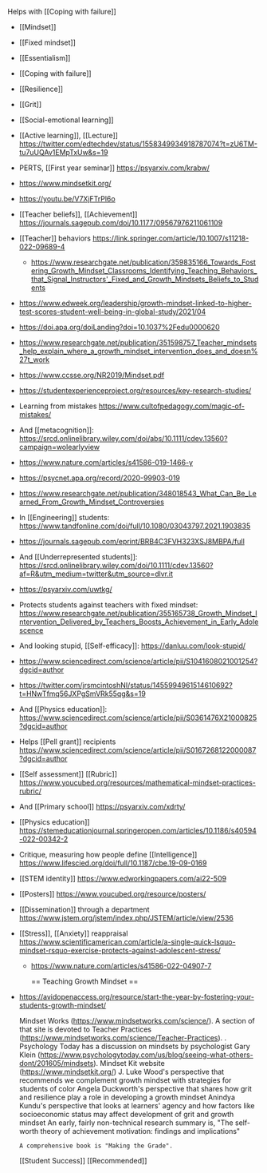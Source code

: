 Helps with [[Coping with failure]]

- [[Mindset]]
- [[Fixed mindset]]
- [[Essentialism]]
- [[Coping with failure]]
- [[Resilience]]
- [[Grit]]
- [[Social-emotional learning]]
- [[Active learning]], [[Lecture]] https://twitter.com/edtechdev/status/1558349934918787074?t=zU6TM-tu7uUQAv1EMpTxUw&s=19
- PERTS, [[First year seminar]] https://psyarxiv.com/krabw/
- https://www.mindsetkit.org/
- https://youtu.be/V7XjFTrPl6o
- [[Teacher beliefs]], [[Achievement]] https://journals.sagepub.com/doi/10.1177/09567976211061109
- [[Teacher]] behaviors https://link.springer.com/article/10.1007/s11218-022-09689-4
	- https://www.researchgate.net/publication/359835166_Towards_Fostering_Growth_Mindset_Classrooms_Identifying_Teaching_Behaviors_that_Signal_Instructors'_Fixed_and_Growth_Mindsets_Beliefs_to_Students
- https://www.edweek.org/leadership/growth-mindset-linked-to-higher-test-scores-student-well-being-in-global-study/2021/04
- https://doi.apa.org/doiLanding?doi=10.1037%2Fedu0000620
- https://www.researchgate.net/publication/351598757_Teacher_mindsets_help_explain_where_a_growth_mindset_intervention_does_and_doesn%27t_work
- https://www.ccsse.org/NR2019/Mindset.pdf
- https://studentexperienceproject.org/resources/key-research-studies/
- Learning from mistakes https://www.cultofpedagogy.com/magic-of-mistakes/
- And [[metacognition]]: https://srcd.onlinelibrary.wiley.com/doi/abs/10.1111/cdev.13560?campaign=wolearlyview
- https://www.nature.com/articles/s41586-019-1466-y
- https://psycnet.apa.org/record/2020-99903-019
- https://www.researchgate.net/publication/348018543_What_Can_Be_Learned_From_Growth_Mindset_Controversies
- In [[Engineering]] students: https://www.tandfonline.com/doi/full/10.1080/03043797.2021.1903835
- https://journals.sagepub.com/eprint/BRB4C3FVH323XSJ8MBPA/full
- And [[Underrepresented students]]: https://srcd.onlinelibrary.wiley.com/doi/10.1111/cdev.13560?af=R&utm_medium=twitter&utm_source=dlvr.it
- https://psyarxiv.com/uwtkg/
- Protects students against teachers with fixed mindset: https://www.researchgate.net/publication/355165738_Growth_Mindset_Intervention_Delivered_by_Teachers_Boosts_Achievement_in_Early_Adolescence
- And looking stupid, [[Self-efficacy]]: https://danluu.com/look-stupid/
- https://www.sciencedirect.com/science/article/pii/S1041608021001254?dgcid=author
- https://twitter.com/jrsmcintoshNI/status/1455994961514610692?t=HNwTfmq56JXPgSmVRk55qg&s=19
- And [[Physics education]]: https://www.sciencedirect.com/science/article/pii/S0361476X21000825?dgcid=author
- Helps [[Pell grant]] recipients https://www.sciencedirect.com/science/article/pii/S0167268122000087?dgcid=author
- [[Self assessment]] [[Rubric]] https://www.youcubed.org/resources/mathematical-mindset-practices-rubric/
- And [[Primary school]] https://psyarxiv.com/xdrty/
- [[Physics education]] https://stemeducationjournal.springeropen.com/articles/10.1186/s40594-022-00342-2
- Critique, measuring how people define [[Intelligence]] https://www.lifescied.org/doi/full/10.1187/cbe.19-09-0169
- [[STEM identity]] https://www.edworkingpapers.com/ai22-509
- [[Posters]] https://www.youcubed.org/resource/posters/
- [[Dissemination]] through a department https://www.jstem.org/jstem/index.php/JSTEM/article/view/2536
- [[Stress]], [[Anxiety]] reappraisal https://www.scientificamerican.com/article/a-single-quick-lsquo-mindset-rsquo-exercise-protects-against-adolescent-stress/
	- https://www.nature.com/articles/s41586-022-04907-7
	  
	  == Teaching Growth Mindset ==
- https://avidopenaccess.org/resource/start-the-year-by-fostering-your-students-growth-mindset/
  
  Mindset Works (https://www.mindsetworks.com/science/). A section of that site is devoted to Teacher Practices (https://www.mindsetworks.com/science/Teacher-Practices). . Psychology Today has a discussion on mindsets by psychologist Gary Klein (https://www.psychologytoday.com/us/blog/seeing-what-others-dont/201605/mindsets). Mindset Kit website (https://www.mindsetkit.org/) J. Luke Wood's perspective that recommends we complement growth mindset with strategies for students of color Angela Duckworth's perspective that shares how grit and resilience play a role in developing a growth mindset Anindya Kundu's perspective that looks at learners' agency and how factors like socioeconomic status may affect development of grit and growth mindset An early, fairly non-technical research summary is, &quot;The self-worth theory of achievement motivation: findings and implications&quot;
  
  <code>A comprehensive book is &quot;Making the Grade&quot;.</code>
  
  [[Student Success]] [[Recommended]]